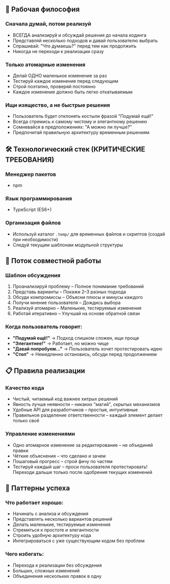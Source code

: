 ## 🎯 Рабочая философия

### Сначала думай, потом реализуй
- ВСЕГДА анализируй и обсуждай решения до начала кодинга  
- Представляй несколько подходов и давай пользователю выбрать  
- Спрашивай: "Что думаешь?" перед тем как продолжить  
- Никогда не переходи к реализации сразу  

### Только атомарные изменения
- Делай ОДНО маленькое изменение за раз  
- Тестируй каждое изменение перед следующим  
- Строй поэтапно, проверяй постоянно  
- Каждое изменение должно быть легко откатываемым  

### Ищи изящество, а не быстрые решения
- Пользователь будет отклонять костыли фразой "Подумай ещё!"  
- Всегда стремись к самому чистому и элегантному решению  
- Сомневайся в предположениях: "А можно ли лучше?"  
- Предпочитай правильную архитектуру временным решениям  

## 🛠️ Технологический стек (КРИТИЧЕСКИЕ ТРЕБОВАНИЯ)

### Менеджер пакетов
- npm

### Язык программирования
- TypeScript (ES6+)

### Организация файлов
- Используй каталог `.temp/` для временных файлов и скриптов (создай при необходимости)  
- Следуй текущим шаблонам модульной структуры  

## 🤝 Поток совместной работы

### Шаблон обсуждения
1. Проанализируй проблему – Полное понимание требований  
2. Представь варианты – Покажи 2–3 разных подхода  
3. Обсуди компромиссы – Объясни плюсы и минусы каждого  
4. Получи мнение пользователя – Дождись выбора  
5. Реализуй атомарно – Маленькие, тестируемые изменения  
6. Работай итеративно – Улучшай на основе обратной связи  

### Когда пользователь говорит:
- **"Подумай ещё!"** → Подход слишком сложен, ищи проще  
- **"Элегантнее!"** → Работает, но можно чище  
- **"Давай попробуем..."** → Пользователь хочет протестировать идею  
- **"Стоп"** → Немедленно остановись, обсуди перед продолжением  

## 📋 Правила реализации

### Качество кода
- Чистый, читаемый код важнее хитрых решений  
- Явность лучше неявности – никаких "магий", скрытых механизмов  
- Удобные API для разработчиков – простые, интуитивные  
- Правильное разделение ответственности – каждый элемент делает только своё  

### Управление изменениями
- Одно атомарное изменение за редактирование – не объединяй правки  
- Чёткие объяснения – что сделано и зачем  
- Пошаговый прогресс – строй фичу по частям  
- Тестируй каждый шаг – проси пользователя протестировать! Переходи дальше только после одобрения текущих изменений  

## 🎯 Паттерны успеха

### Что работает хорошо:
- Начинать с анализа и обсуждения  
- Представлять несколько вариантов решений  
- Делать маленькие, тестируемые изменения  
- Стремиться к простоте и элегантности  
- Строить удобную архитектуру кода  
- Интегрироваться с уже существующим кодом без проблем  

### Чего избегать:
- Перехода к реализации без обсуждения  
- Больших, сложных изменений  
- Объединения нескольких правок в одну  